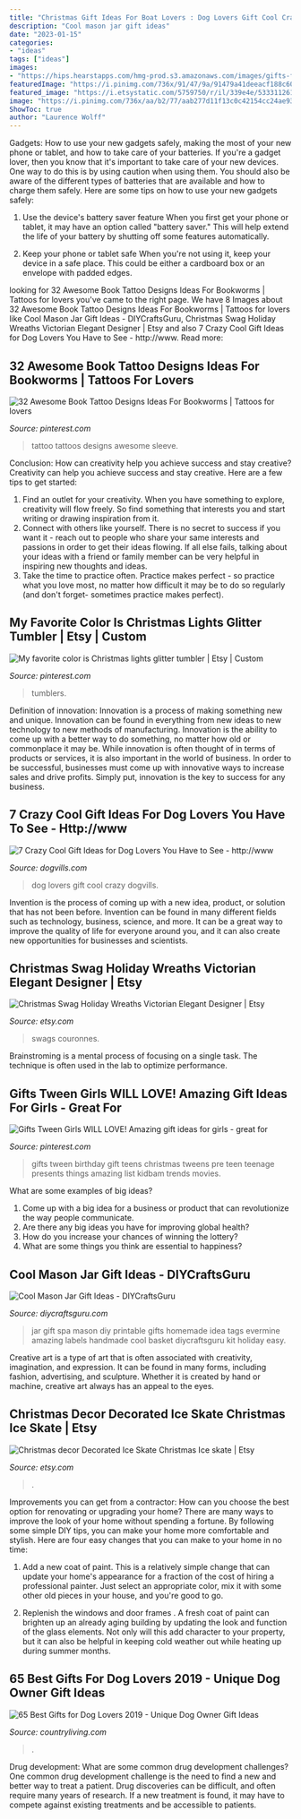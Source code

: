```yaml
---
title: "Christmas Gift Ideas For Boat Lovers : Dog Lovers Gift Cool Crazy Dogvills"
description: "Cool mason jar gift ideas"
date: "2023-01-15"
categories:
- "ideas"
tags: ["ideas"]
images:
- "https://hips.hearstapps.com/hmg-prod.s3.amazonaws.com/images/gifts-for-dog-lovers-1571855402.jpg?crop=1.00xw:1.00xh;0,0&amp;resize=1200:*"
featuredImage: "https://i.pinimg.com/736x/91/47/9a/91479a41deeacf188c6018f5ffcee303.jpg"
featured_image: "https://i.etsystatic.com/5759750/r/il/339e4e/533311261/il_794xN.533311261_ee8n.jpg"
image: "https://i.pinimg.com/736x/aa/b2/77/aab277d11f13c0c42154cc24ae93cd19.jpg"
ShowToc: true
author: "Laurence Wolff"
---
```



Gadgets: How to use your new gadgets safely, making the most of your new phone or tablet, and how to take care of your batteries.
If you're a gadget lover, then you know that it's important to take care of your new devices. One way to do this is by using caution when using them. You should also be aware of the different types of batteries that are available and how to charge them safely. Here are some tips on how to use your new gadgets safely: 
1) Use the device's battery saver feature When you first get your phone or tablet, it may have an option called "battery saver." This will help extend the life of your battery by shutting off some features automatically. 

2) Keep your phone or tablet safe When you're not using it, keep your device in a safe place. This could be either a cardboard box or an envelope with padded edges.

	

		
looking for 32 Awesome Book Tattoo Designs Ideas For Bookworms | Tattoos for lovers you've came to the right page. We have 8 Images about 32 Awesome Book Tattoo Designs Ideas For Bookworms | Tattoos for lovers like Cool Mason Jar Gift Ideas - DIYCraftsGuru, Christmas Swag Holiday Wreaths Victorian Elegant Designer | Etsy and also 7 Crazy Cool Gift Ideas for Dog Lovers You Have to See - http://www. Read more:
		
    
## 32 Awesome Book Tattoo Designs Ideas For Bookworms | Tattoos For Lovers

<img loading=lazy src="https://i.pinimg.com/736x/f8/fc/3d/f8fc3d48552c978bab9edf4babc095c6.jpg" onerror="this.onerror=null;this.src='https://tse4.mm.bing.net/th?id=OIP.dOJVo0iPPu_RCZTRNXrYsQHaHX&amp;pid=15.1';" alt="32 Awesome Book Tattoo Designs Ideas For Bookworms | Tattoos for lovers">

_Source: pinterest.com_

>tattoo tattoos designs awesome sleeve. 

	

Conclusion: How can creativity help you achieve success and stay creative?
Creativity can help you achieve success and stay creative. Here are a few tips to get started: 
1. Find an outlet for your creativity. When you have something to explore, creativity will flow freely. So find something that interests you and start writing or drawing inspiration from it. 
2. Connect with others like yourself. There is no secret to success if you want it - reach out to people who share your same interests and passions in order to get their ideas flowing. If all else fails, talking about your ideas with a friend or family member can be very helpful in inspiring new thoughts and ideas. 
3. Take the time to practice often. Practice makes perfect - so practice what you love most, no matter how difficult it may be to do so regularly (and don't forget- sometimes practice makes perfect).

    
## My Favorite Color Is Christmas Lights Glitter Tumbler | Etsy | Custom

<img loading=lazy src="https://i.pinimg.com/736x/aa/b2/77/aab277d11f13c0c42154cc24ae93cd19.jpg" onerror="this.onerror=null;this.src='https://tse3.mm.bing.net/th?id=OIP.-8NvjEaTmLTjZPwIaFnRMAHaJ3&amp;pid=15.1';" alt="My favorite color is Christmas lights glitter tumbler | Etsy | Custom">

_Source: pinterest.com_

>tumblers. 

	

Definition of innovation:
Innovation is a process of making something new and unique. Innovation can be found in everything from new ideas to new technology to new methods of manufacturing. Innovation is the ability to come up with a better way to do something, no matter how old or commonplace it may be.
While innovation is often thought of in terms of products or services, it is also important in the world of business. In order to be successful, businesses must come up with innovative ways to increase sales and drive profits. Simply put, innovation is the key to success for any business.

    
## 7 Crazy Cool Gift Ideas For Dog Lovers You Have To See - Http://www

<img loading=lazy src="https://www.dogvills.com/wp-content/uploads/2017/07/gift-ideas-for-dog-lovers.jpg" onerror="this.onerror=null;this.src='https://tse2.mm.bing.net/th?id=OIP.G-_7fNQEtxbhIicbnng2fAHaOp&amp;pid=15.1';" alt="7 Crazy Cool Gift Ideas for Dog Lovers You Have to See - http://www">

_Source: dogvills.com_

>dog lovers gift cool crazy dogvills. 

	

Invention is the process of coming up with a new idea, product, or solution that has not been before. Invention can be found in many different fields such as technology, business, science, and more. It can be a great way to improve the quality of life for everyone around you, and it can also create new opportunities for businesses and scientists.

    
## Christmas Swag Holiday Wreaths Victorian Elegant Designer | Etsy

<img loading=lazy src="https://i.etsystatic.com/6239573/r/il/e6810f/289802694/il_794xN.289802694.jpg" onerror="this.onerror=null;this.src='https://tse3.mm.bing.net/th?id=OIP.Iy3GjSye6FVQi_ln10cCJwHaRL&amp;pid=15.1';" alt="Christmas Swag Holiday Wreaths Victorian Elegant Designer | Etsy">

_Source: etsy.com_

>swags couronnes. 

	

Brainstroming is a mental process of focusing on a single task. The technique is often used in the lab to optimize performance.

    
## Gifts Tween Girls WILL LOVE! Amazing Gift Ideas For Girls - Great For

<img loading=lazy src="https://i.pinimg.com/736x/91/47/9a/91479a41deeacf188c6018f5ffcee303.jpg" onerror="this.onerror=null;this.src='https://tse3.mm.bing.net/th?id=OIP.YEXbb-mkCfO4MhDV43lVvwAAAA&amp;pid=15.1';" alt="Gifts Tween Girls WILL LOVE! Amazing gift ideas for girls - great for">

_Source: pinterest.com_

>gifts tween birthday gift teens christmas tweens pre teen teenage presents things amazing list kidbam trends movies. 

	

What are some examples of big ideas?
1. Come up with a big idea for a business or product that can revolutionize the way people communicate.
2. Are there any big ideas you have for improving global health?
3. How do you increase your chances of winning the lottery?
4. What are some things you think are essential to happiness?

    
## Cool Mason Jar Gift Ideas - DIYCraftsGuru

<img loading=lazy src="https://www.diycraftsguru.com/wp-content/uploads/2017/10/15-Amazing-Mason-Jar-Gift-Ideas-Free-Printable-Tags1.jpg" onerror="this.onerror=null;this.src='https://tse3.mm.bing.net/th?id=OIP.asxj5OjhmC0xUfJ0KI1SDwHaLH&amp;pid=15.1';" alt="Cool Mason Jar Gift Ideas - DIYCraftsGuru">

_Source: diycraftsguru.com_

>jar gift spa mason diy printable gifts homemade idea tags evermine amazing labels handmade cool basket diycraftsguru kit holiday easy. 

	

Creative art is a type of art that is often associated with creativity, imagination, and expression. It can be found in many forms, including fashion, advertising, and sculpture. Whether it is created by hand or machine, creative art always has an appeal to the eyes.

    
## Christmas Decor Decorated Ice Skate Christmas Ice Skate | Etsy

<img loading=lazy src="https://i.etsystatic.com/5759750/r/il/339e4e/533311261/il_794xN.533311261_ee8n.jpg" onerror="this.onerror=null;this.src='https://tse3.mm.bing.net/th?id=OIP.L2OBGj-3vlXq6pynM4p8RgHaLQ&amp;pid=15.1';" alt="Christmas decor Decorated Ice Skate Christmas Ice skate | Etsy">

_Source: etsy.com_

>. 

	

Improvements you can get from a contractor: How can you choose the best option for renovating or upgrading your home?
There are many ways to improve the look of your home without spending a fortune. By following some simple DIY tips, you can make your home more comfortable and stylish. Here are four easy changes that you can make to your home in no time:
1. Add a new coat of paint. This is a relatively simple change that can update your home's appearance for a fraction of the cost of hiring a professional painter. Just select an appropriate color, mix it with some other old pieces in your house, and you're good to go.

2. Replenish the windows and door frames . A fresh coat of paint can brighten up an already aging building by updating the look and function of the glass elements. Not only will this add character to your property, but it can also be helpful in keeping cold weather out while heating up during summer months.


    
## 65 Best Gifts For Dog Lovers 2019 - Unique Dog Owner Gift Ideas

<img loading=lazy src="https://hips.hearstapps.com/hmg-prod.s3.amazonaws.com/images/gifts-for-dog-lovers-1571855402.jpg?crop=1.00xw:1.00xh;0,0&amp;resize=1200:*" onerror="this.onerror=null;this.src='https://tse4.mm.bing.net/th?id=OIP.-TFthgUUY8NvPAD8a3-M4AHaDt&amp;pid=15.1';" alt="65 Best Gifts for Dog Lovers 2019 - Unique Dog Owner Gift Ideas">

_Source: countryliving.com_

>. 

	

Drug development: What are some common drug development challenges?
One common drug development challenge is the need to find a new and better way to treat a patient. Drug discoveries can be difficult, and often require many years of research. If a new treatment is found, it may have to compete against existing treatments and be accessible to patients.

